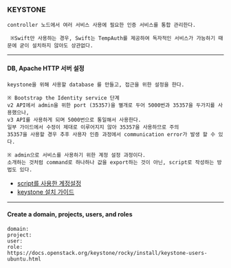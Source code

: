 ### KEYSTONE
```
controller 노드에서 여러 서비스 사용에 필요한 인증 서비스를 통합 관리한다.

 ※Swift만 사용하는 경우, Swift는 TempAuth를 제공하여 독자적인 서비스가 가능하기 때문에 굳이 설치하지 않아도 상관없다.
```
---

#### DB, Apache HTTP 서버 설정
```
keystone을 위해 사용할 database 를 만들고, 접근을 위한 설정을 한다. 

※ Bootstrap the Identity service 단계
v2 API에서 admin을 위한 port (35357)을 별개로 두어 5000번과 35357을 두가지를 사용했으나, 
v3 API를 사용하게 되며 5000번으로 통일해서 사용한다.
일부 가이드에서 수정이 제대로 이루어지지 않아 35357을 사용하므로 주의
35357을 사용할 경우 추후 사용자 인증 과정에서 communication error가 발생 할 수 있다.

※ admin으로 서비스를 사용하기 위한 계정 설정 과정이다.
소개하는 것처럼 command로 하나하나 값을 export하는 것이 아닌, script로 작성하는 방법도 있다. 
```
* [script를 사용한 계정설정](https://docs.openstack.org/keystone/rocky/install/keystone-openrc-ubuntu.html)
* [keystone 설치 가이드](https://docs.openstack.org/keystone/rocky/install/keystone-install-ubuntu.html#configure-the-apache-http-server)

---

#### Create a domain, projects, users, and roles
```
domain: 
project:
user:
role:
https://docs.openstack.org/keystone/rocky/install/keystone-users-ubuntu.html
```
